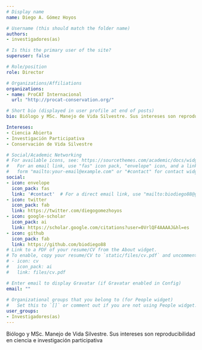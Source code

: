 ```yaml
---
# Display name
name: Diego A. Gómez Hoyos

# Username (this should match the folder name)
authors:
- investigadores(as)

# Is this the primary user of the site?
superuser: false

# Role/position
role: Director

# Organizations/Affiliations
organizations:
- name: ProCAT Internacional
  url: "http://procat-conservation.org/"

# Short bio (displayed in user profile at end of posts)
bio: Biólogo y MSc. Manejo de Vida Silvestre. Sus intereses son reproducibilidad en ciencia e investigación participativa

Intereses:
- Ciencia Abierta
- Investigación Participativa
- Conservación de Vida Silvestre

# Social/Academic Networking
# For available icons, see: https://sourcethemes.com/academic/docs/widgets/#icons
#   For an email link, use "fas" icon pack, "envelope" icon, and a link in the
#   form "mailto:your-email@example.com" or "#contact" for contact widget.
social:
- icon: envelope
  icon_pack: fas
  link: '#contact'  # For a direct email link, use "mailto:biodiego88@gmail.com".
- icon: twitter
  icon_pack: fab
  link: https://twitter.com/diegogomezhoyos
- icon: google-scholar
  icon_pack: ai
  link: https://scholar.google.com/citations?user=0VrlQF4AAAAJ&hl=es
- icon: github
  icon_pack: fab
  link: https://github.com/biodiego88
# Link to a PDF of your resume/CV from the About widget.
# To enable, copy your resume/CV to `static/files/cv.pdf` and uncomment the lines below.  
# - icon: cv
#   icon_pack: ai
#   link: files/cv.pdf

# Enter email to display Gravatar (if Gravatar enabled in Config)
email: ""
  
# Organizational groups that you belong to (for People widget)
#   Set this to `[]` or comment out if you are not using People widget.  
user_groups:
- Investigadores(as)
---
```

Biólogo y MSc. Manejo de Vida Silvestre. Sus intereses son reproducibilidad en ciencia e investigación participativa
